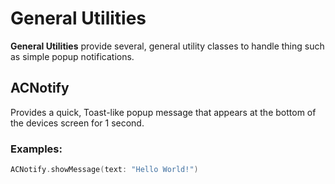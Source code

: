 # General Utilities

**General Utilities** provide several, general utility classes to handle thing such as simple popup notifications.

<a name="ACNotify"></a>
## ACNotify

Provides a quick, Toast-like popup message that appears at the bottom of the devices screen for 1 second.

### Examples:

```swift
ACNotify.showMessage(text: "Hello World!")
```
